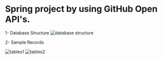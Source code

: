 # Spring project by using GitHub Open API's.

1- Database Structure
![database structure](https://github.com/kemoek/hitit-spring-demo/assets/59113696/886b202e-f087-4f09-922c-8467fb6c986f)

2- Sample Records

![tables1](https://github.com/kemoek/hitit-spring-demo/assets/59113696/14a946e2-dbba-498b-a55f-d5ff85f31d9b)
![tables2](https://github.com/kemoek/hitit-spring-demo/assets/59113696/e49c1a5e-4cb1-43a9-9fbb-e0faca24ad58)
